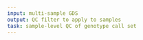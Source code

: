 ```yaml
---
input: multi-sample GDS
output: QC filter to apply to samples
task: sample-level QC of genotype call set
---
```

